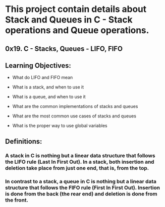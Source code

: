 # This project contain details about Stack and Queues in C - Stack operations and Queue operations.

## 0x19. C - Stacks, Queues - LIFO, FIFO

## Learning Objectives:

- What do LIFO and FIFO mean

- What is a stack, and when to use it

- What is a queue, and when to use it

- What are the common implementations of stacks and queues

- What are the most common use cases of stacks and queues

- What is the proper way to use global variables

## Definitions:

### A stack in C is nothing but a linear data structure that follows the LIFO rule (Last In First Out). In a stack, both insertion and deletion take place from just one end, that is, from the top.

### In contrast to a stack, a queue in C is nothing but a linear data structure that follows the FIFO rule (First In First Out). Insertion is done from the back (the rear end) and deletion is done from the front.
